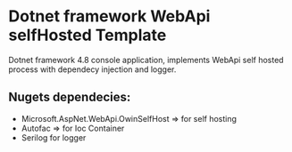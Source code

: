 # Dotnet framework WebApi selfHosted Template

Dotnet framework 4.8 console application, implements WebApi self hosted process with dependecy injection and logger.

## Nugets dependecies:
* Microsoft.AspNet.WebApi.OwinSelfHost => for self hosting
* Autofac => for Ioc Container
* Serilog for logger
